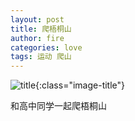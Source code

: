 ```yaml
---
layout: post
title: 爬梧桐山
author: fire
categories: love 
tags: 运动 爬山
---
```


![title](http://image.sideproject.cn/title/title_016.jpg){:class="image-title"}

和高中同学一起爬梧桐山
